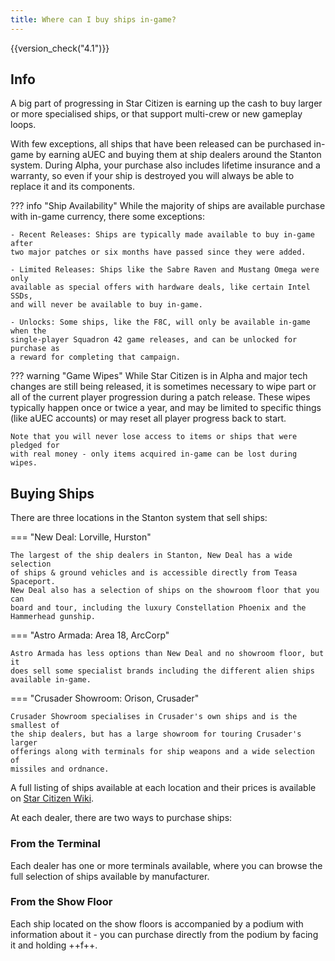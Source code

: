 ```yaml
---
title: Where can I buy ships in-game?
---
```


{{version_check("4.1")}}

## Info

A big part of progressing in Star Citizen is earning up the cash to buy larger
or more specialised ships, or that support multi-crew or new gameplay loops.

With few exceptions, all ships that have been released can be purchased in-game
by earning aUEC and buying them at ship dealers around the Stanton system.
During Alpha, your purchase also includes lifetime insurance and a warranty, so
even if your ship is destroyed you will always be able to replace it and its
components.

??? info "Ship Availability"
    While the majority of ships are available purchase with in-game currency,
    there some exceptions:

    - Recent Releases: Ships are typically made available to buy in-game after
    two major patches or six months have passed since they were added.

    - Limited Releases: Ships like the Sabre Raven and Mustang Omega were only
    available as special offers with hardware deals, like certain Intel SSDs,
    and will never be available to buy in-game.

    - Unlocks: Some ships, like the F8C, will only be available in-game when the
    single-player Squadron 42 game releases, and can be unlocked for purchase as
    a reward for completing that campaign.

??? warning "Game Wipes"
    While Star Citizen is in Alpha and major tech changes are still being
    released, it is sometimes necessary to wipe part or all of the current
    player progression during a patch release. These wipes typically happen
    once or twice a year, and may be limited to specific things (like aUEC
    accounts) or may reset all player progress back to start.

    Note that you will never lose access to items or ships that were pledged for
    with real money - only items acquired in-game can be lost during wipes.

## Buying Ships

There are three locations in the Stanton system that sell ships:

=== "New Deal: Lorville, Hurston"

    The largest of the ship dealers in Stanton, New Deal has a wide selection
    of ships & ground vehicles and is accessible directly from Teasa Spaceport.
    New Deal also has a selection of ships on the showroom floor that you can
    board and tour, including the luxury Constellation Phoenix and the
    Hammerhead gunship.

=== "Astro Armada: Area 18, ArcCorp"

    Astro Armada has less options than New Deal and no showroom floor, but it
    does sell some specialist brands including the different alien ships
    available in-game.

=== "Crusader Showroom: Orison, Crusader"

    Crusader Showroom specialises in Crusader's own ships and is the smallest of
    the ship dealers, but has a large showroom for touring Crusader's larger
    offerings along with terminals for ship weapons and a wide selection of
    missiles and ordnance.

A full listing of ships available at each location and their prices is
available on [Star Citizen Wiki](https://starcitizen.tools/Purchasing_ships).

At each dealer, there are two ways to purchase ships:

### From the Terminal

Each dealer has one or more terminals available, where you can browse the full
selection of ships available by manufacturer.

### From the Show Floor

Each ship located on the show floors is accompanied by a podium with information
about it - you can purchase directly from the podium by facing it and holding
++f++.
